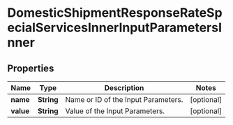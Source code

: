 

# DomesticShipmentResponseRateSpecialServicesInnerInputParametersInner


## Properties

| Name | Type | Description | Notes |
|------------ | ------------- | ------------- | -------------|
|**name** | **String** | Name or ID of the Input Parameters. |  [optional] |
|**value** | **String** | Value of the Input Parameters. |  [optional] |



